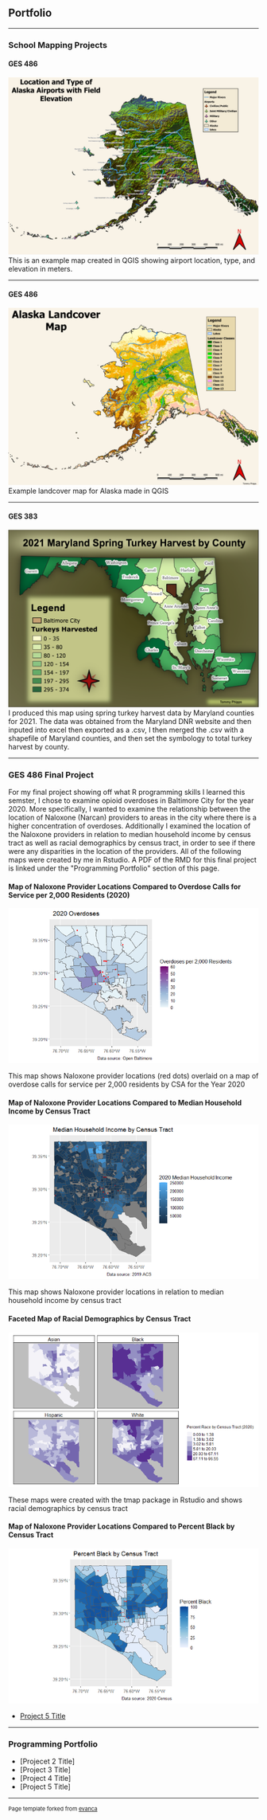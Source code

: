 ## Portfolio

---

### School Mapping Projects 

#### GES 486

![Alaska Airports](images/Alaska_airport_map_final_00_00.jpg)
 This is an example map created in QGIS showing airport location, type, and elevation in meters. 

---

#### GES 486

![Alaska Landcover](images/Alaska_landcovermap_00_00.jpg)
 Example landcover map for Alaska made in QGIS

---



#### GES 383 

![Maryland Spring 2021 Wild Turkey Harvest by County](/images/turkey_map.png)
I produced this map using spring turkey harvest data by Maryland counties for 2021. The data was obtained from the Maryland DNR website and then inputed into excel then exported as a .csv, I then merged the .csv with a shapefile of Maryland counties, and then set the symbology to total turkey harvest by county.


---




### GES 486 Final Project

For my final project showing off what R programming skills I learned this semster, I chose to examine opioid overdoses in Baltimore City for the year 2020. More specifically, I wanted to examine the relationship between the location of Naloxone (Narcan) providers to areas in the city where there is a higher concentration of overdoses. Additionally I examined the location of the Naloxone providers in relation to median household income by census tract as well as racial demographics by census tract, in order to see if there were any disparities in the location of the providers. All of the following maps were created by me in Rstudio. A PDF of the RMD for this final project is linked under the "Programming Portfolio" section of this page. 

#### Map of Naloxone Provider Locations Compared to Overdose Calls for Service per 2,000 Residents (2020)
 ![Map of Naloxone Provider Locations compared to overdose calls for service per 2,000 residents](/images/Overdose_with_narcan_locations.png)

This map shows Naloxone provider locations (red dots) overlaid on a map of overdose calls for service per 2,000 residents by CSA for the Year 2020

#### Map of Naloxone Provider Locations Compared to Median Household Income by Census Tract
 ![Naloxone Provider Locations Compared to Median Household Income by Census Tract](/images/MHI_map.png)

This map shows Naloxone provider locations in relation to median household income by census tract

#### Faceted Map of Racial Demographics by Census Tract
 ![Faceted Race Map](/images/Faceted_map.png)
 
 These maps were created with the tmap package in Rstudio and shows racial demographics by census tract

#### Map of Naloxone Provider Locations Compared to Percent Black by Census Tract
 ![Percent Black/African American by census tract with Naloxone Providers displayed](/images/Percent_black_censustract.png)


- [Project 5 Title](http://example.com/)

---

### Programming Portfolio 


- [Projecet 2 Title]
- [Project 3 Title]
- [Project 4 Title]
- [Project 5 Title]


---
<p style="font-size:11px">Page template forked from <a href="https://github.com/evanca/quick-portfolio">evanca</a></p>
<!-- Remove above link if you don't want to attibute -->

